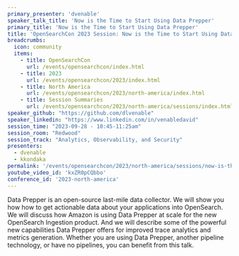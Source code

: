 ```yaml
---
primary_presenter: 'dvenable'
speaker_talk_title: 'Now is the Time to Start Using Data Prepper'
primary_title: 'Now is the Time to Start Using Data Prepper'
title: 'OpenSearchCon 2023 Session: Now is the Time to Start Using Data Prepper'
breadcrumbs:
  icon: community
  items:
    - title: OpenSearchCon
      url: /events/opensearchcon/index.html
    - title: 2023
      url: /events/opensearchcon/2023/index.html
    - title: North America
      url: /events/opensearchcon/2023/north-america/index.html
    - title: Session Summaries
      url: /events/opensearchcon/2023/north-america/sessions/index.html
speaker_github: "https://github.com/dlvenable"
speaker_linkedin: "https://www.linkedin.com/in/venabledavid"
session_time: "2023-09-28 - 10:45-11:25am"
session_room: "Redwood"
session_track: "Analytics, Observability, and Security"
presenters: 
  - dvenable
  - kkondaka
permalink: '/events/opensearchcon/2023/north-america/sessions/now-is-the-time-to-start-using-data-prepper.html'
youtube_video_id: 'kxZR0pCQbbo'
conference_id: '2023-north-america'
---
```


Data Prepper is an open-source last-mile data collector. We will show you how how to get actionable data about your applications into OpenSearch. We will discuss how Amazon is using Data Prepper at scale for the new OpenSearch Ingestion product. And we will describe some of the powerful new capabilities Data Prepper offers for improved trace analytics and metrics generation. Whether you are using Data Prepper, another pipeline technology, or have no pipelines, you can benefit from this talk.
